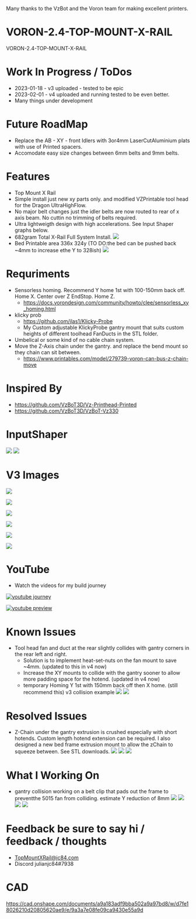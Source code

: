 Many thanks to the VzBot and the Voron team for making excellent printers.

# VORON-2.4-TOP-MOUNT-X-RAIL
VORON-2.4-TOP-MOUNT-X-RAIL

# Work In Progress / ToDos
- 2023-01-18 - v3 uploaded - tested to be epic
- 2023-02-01 - v4 uploaded and running tested to be even better.
- Many things under development

# Future RoadMap
 - Replace the AB - XY - front Idlers with 3or4mm LaserCutAluminium plats with use of Printed spacers.
 - Accomodate easy size changes between 6mm belts and 9mm belts.

# Features
- Top Mount X Rail
- Simple install just new xy parts only. and modified VZPrintable tool head for the Dragon UltraHighFlow.
- No major belt changes just the idler belts are now routed to rear of x axis beam. No cuttin no trimming of belts required.
- Ultra lightweigth design with high accelerations. See Input Shaper graphs below.
- 682gram Total X-Rail Full System Install.
 ![](images/v3/682g.png)
- Bed Printable area 336x 324y (TO DO:the bed can be pushed back ~4mm to increase ethe Y to 328ish)
 ![](images/336x324y.jpg)

# Requriments
- Sensorless homing. Recommend Y home 1st with 100-150mm back off. Home X. Center over Z EndStop. Home Z.
  - https://docs.vorondesign.com/community/howto/clee/sensorless_xy_homing.html
- klicky prob
  - https://github.com/jlas1/Klicky-Probe
  - My Custom adjustable KlickyProbe gantry mount that suits custom heights of different toolhead FanDucts in the STL folder.
- Umbelical or some kind of no cable chain system.
- Move the Z-Axis chain under the gantry. and replace the bend mount so they chain can sit between.
  - https://www.printables.com/model/279739-voron-can-bus-z-chain-move

# Inspired By
- https://github.com/VzBoT3D/Vz-Printhead-Printed
- https://github.com/VzBoT3D/VzBoT-Vz330

# InputShaper
![](images/input_shaper/x.png)
![](images/input_shaper/y.png) 

# V3 Images

![](images/v3/l_front.png) 

![](images/v3/l_side.png) 

![](images/v3/l_iso.png) 

![](images/v3/v3iso.png) 

![](images/v3/v3back.png) 

![](images/v3/v3right.png) 

# YouTube

- Watch the videos for my build journey

[![youtube journey](https://img.youtube.com/vi/8w1qv4k_UrQ/0.jpg)](https://www.youtube.com/watch?v=8w1qv4k_UrQ)

[![youtube preview](https://img.youtube.com/vi/LdVHs1veAIQ/0.jpg)](https://www.youtube.com/watch?v=LdVHs1veAIQ)

# Known Issues
- Tool head fan and duct at the rear slightly collides with gantry corners in the rear left and right.
  - Solution is to implement heat-set-nuts on the fan mount to save ~4mm. (updated to this in v4 now)
  - Increase the XY mounts to collide with the gantry sooner to allow more padding space for the hotend. (updated in v4 now)
  - temporary Homing Y 1st with 150mm back off then X home. (still recommend this)
v3 collision example
![](images/issues/collide1.jpg)
![](images/issues/collide2.jpg)

# Resolved Issues
 - Z-Chain under the gantry extrusion is crushed especially with short hotends. Custom length hotend extension can be required. I also designed a new bed frame extrusion mount to allow the zChain to squeeze between. See STL downloads.
![](images/zchain/zchain3.png)
![](images/zchain/zchain2.png)
![](images/zchain/zchain1.jpg)

# What I Working On
- gantry collision working on a belt clip that pads out the frame to preventthe 5015 fan from colliding. estimate Y reduction of 8mm
![](images/v4/front_belt.png)
![](images/v4/top_belt.png)
![](images/v4/front_limit_stop.png)
![](images/v4/front_limit_stop_2.png)

# Feedback be sure to say hi / feedback / thoughts 
 - TopMountXRail@jc84.com
 -  Discord julianjc84#7938
 
 # CAD
 https://cad.onshape.com/documents/a9a183adf9bba502a9a97bd8/w/d7fe18026210d20805620ae9/e/9a3a7e08fe09ca9430e55a9d
